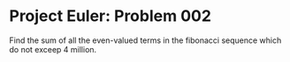 Project Euler: Problem 002
=======================================

Find the sum of all the even-valued terms in the fibonacci
sequence which do not exceep 4 million.
